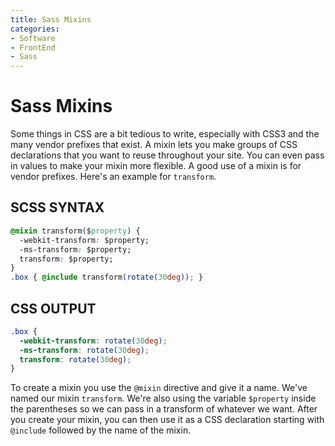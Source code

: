 ```yaml
---
title: Sass Mixins
categories:
- Software
- FrontEnd
- Sass
---
```

# Sass Mixins

Some things in CSS are a bit tedious to write, especially with CSS3 and the many vendor prefixes that exist. A mixin lets you make groups of CSS declarations that you want to reuse throughout your site. You can even pass in values to make your mixin more flexible. A good use of a mixin is for vendor prefixes. Here's an example for `transform`.

## SCSS SYNTAX

```css
@mixin transform($property) {
  -webkit-transform: $property;
  -ms-transform: $property;
  transform: $property;
}
.box { @include transform(rotate(30deg)); }
```

## CSS OUTPUT

```css
.box {
  -webkit-transform: rotate(30deg);
  -ms-transform: rotate(30deg);
  transform: rotate(30deg);
}
```

To create a mixin you use the `@mixin` directive and give it a name. We've named our mixin `transform`. We're also using the variable `$property` inside the parentheses so we can pass in a transform of whatever we want. After you create your mixin, you can then use it as a CSS declaration starting with `@include` followed by the name of the mixin.